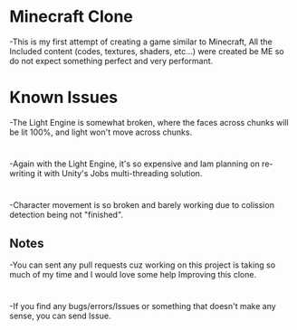 # Minecraft Clone

-This is my first attempt of creating a game similar to Minecraft,
 All the Included content (codes, textures, shaders, etc...) were created be ME so do not expect something
 perfect and very performant.
# Known Issues
-The Light Engine is somewhat broken, where the faces across chunks will be lit 100%, and light won't move across chunks.
# 
-Again with the Light Engine, it's so expensive and Iam planning on re-writing it with Unity's Jobs multi-threading solution.
# 
-Character movement is so broken and barely working due to colission detection being not "finished".

## Notes

-You can sent any pull requests cuz working on this project is taking so much of my time and I would love some help Improving this clone.
# 
-If you find any bugs/errors/Issues or something that doesn't make any sense, you can send Issue.
